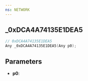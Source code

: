 ```yaml
---
ns: NETWORK
---
```

## _0xDCA4A74135E1DEA5

```c
// 0xDCA4A74135E1DEA5
Any _0xDCA4A74135E1DEA5(Any p0);
```

## Parameters
* **p0**:
